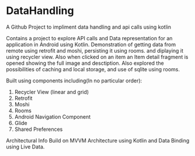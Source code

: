 # DataHandling
A Github Project to impliment data handling and api calls using kotlin

Contains a project to explore API calls and Data representation for an application in Android using Kotlin.
Demonstration of getting data from remote using retrofit and moshi, persisting it using rooms. and diplaying it using recycler view.
Also when clicked on an item an Item detail fragment is opened showing the full image and desctiption.
Also explored the possibilities of caching and local storage, and use of sqlite using rooms.

Built using components including(In no particular order):
1. Recycler View (linear and grid)
2. Retrofit
3. Moshi
4. Rooms
5. Android Navigation Component
6. Glide
7. Shared Preferences


Architectural Info
Build on MVVM Architecture using Kotlin and Data Binding using Live Data.
